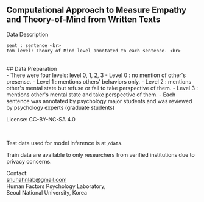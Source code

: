 ## Computational Approach to Measure Empathy and Theory-of-Mind from Written Texts

Data Description <br>

	sent : sentence <br>
	tom level: Theory of Mind level annotated to each sentence. <br>
<br>
## Data Preparation
<br>
- There were four levels: level 0, 1, 2, 3
- Level 0 : no mention of other's presense.
- Level 1 : mentions others' behaviors only.
- Level 2 : mentions other's mental state but refuse or fail to take perspective of them.
- Level 3 : mentions other's mental state and take perspective of them.
- Each sentence was annotated by psychology major students and was reviewed by psychology experts (graduate students)

<br>

License: CC-BY-NC-SA 4.0


<br>

Test data used for model inference is at ```/data```. 

Train data are available to only researchers from verified institutions due to privacy concerns. 


Contact: <br>
snuhahnlab@gmail.com <br>
Human Factors Psychology Laboratory, <br>
Seoul National University, Korea 